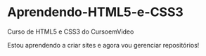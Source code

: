 # Aprendendo-HTML5-e-CSS3
 Curso de HTML5 e CSS3 do CursoemVideo

Estou aprendendo a criar sites e agora vou gerenciar repositórios!